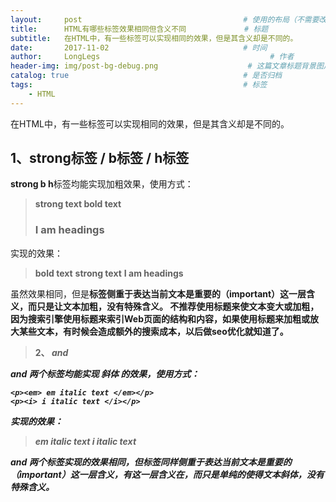 ```yaml
---
layout:     post                                    # 使用的布局（不需要改）
title:      HTML有哪些标签效果相同但含义不同             # 标题
subtitle:   在HTML中，有一些标签可以实现相同的效果，但是其含义却是不同的。                 # 副标题
date:       2017-11-02                              # 时间
author:     LongLegs                                      # 作者
header-img: img/post-bg-debug.png                    # 这篇文章标题背景图片
catalog: true                                       # 是否归档
tags:                                               # 标签
    - HTML
---
```


在HTML中，有一些标签可以实现相同的效果，但是其含义却是不同的。

## 1、strong标签 / b标签 / h标签

**strong b h**标签均能实现加粗效果，使用方式：

><strong> strong text </strong>
><b> bold text </b>
><h3>I am  headings</h3>

实现的效果：
>**bold text**
**strong text**
**I am headings**

虽然效果相同，但是<strong>标签侧重于表达当前文本是**重要的**（important）这一层含义，而<b>只是让文本加粗，没有特殊含义。
 不推荐使用标题来使文本变大或加粗，因为搜索引擎使用标题来索引Web页面的结构和内容，如果使用标题来加粗或放大某些文本，有时候会造成额外的搜索成本，以后做seo优化就知道了。
>2、<em> and <i>

<em> and <i> 两个标签均能实现 斜体 的效果，使用方式：
```
<p><em> em italic text </em></p>
<p><i> i italic text </i></p>
```
实现的效果：
> *em italic text*
*i italic text*

<em> and <i> 两个标签实现的效果相同，但<em>标签同样侧重于表达当前文本是**重要的**（important）这一层含义，有这一层含义在，而<i>只是单纯的使得文本斜体，没有特殊含义。
